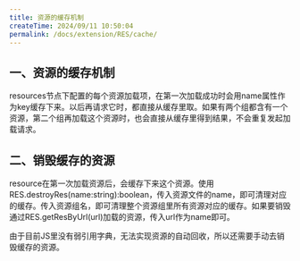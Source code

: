 ```yaml
---
title: 资源的缓存机制
createTime: 2024/09/11 10:50:04
permalink: /docs/extension/RES/cache/
---
```

## 一、资源的缓存机制

resources节点下配置的每个资源加载项，在第一次加载成功时会用name属性作为key缓存下来。以后再请求它时，都直接从缓存里取。如果有两个组都含有一个资源，第二个组再加载这个资源时，也会直接从缓存里得到结果，不会重复发起加载请求。

## 二、销毁缓存的资源

resource在第一次加载资源后，会缓存下来这个资源。使用RES.destroyRes(name:string):boolean，传入资源文件的name，即可清理对应的缓存。传入资源组名，即可清理整个资源组里所有资源对应的缓存。如果要销毁通过RES.getResByUrl(url)加载的资源，传入url作为name即可。

由于目前JS里没有弱引用字典，无法实现资源的自动回收，所以还需要手动去销毁缓存的资源。
